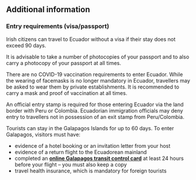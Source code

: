 ## Additional information

### **Entry requirements (visa/passport)**

Irish citizens can travel to Ecuador without a visa if their stay does not exceed 90 days.

It is advisable to take a number of photocopies of your passport and to also carry a photocopy of your passport at all times.

There are no COVID-19 vaccination requirements to enter Ecuador. While the wearing of facemasks is no longer mandatory in Ecuador, travellers may be asked to wear them by private establishments. It is recommended to carry a mask and proof of vaccination at all times.

An official entry stamp is required for those entering Ecuador via the land border with Peru or Colombia. Ecuadorian immigration officials may deny entry to travellers not in possession of an exit stamp from Peru/Colombia.

Tourists can stay in the Galapagos Islands for up to 60 days. To enter Galapagos, visitors must have:

* evidence of a hotel booking or an invitation letter from your host
* evidence of a return flight to the Ecuadorean mainland
* completed an [**online Galapagos transit control card**](https://siiws.gobiernogalapagos.gob.ec/siicgg_web/) at least 24 hours before your flight – you must also keep a copy
* travel health insurance, which is mandatory for foreign tourists